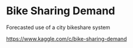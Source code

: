 # Bike Sharing Demand

Forecasted use of a city bikeshare system

https://www.kaggle.com/c/bike-sharing-demand
